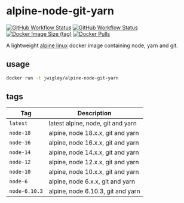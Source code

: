 # alpine-node-git-yarn

[![GitHub Workflow Status](https://img.shields.io/github/workflow/status/jwigley/docker-alpine-node-git-yarn/master?label=build%20%28master%29)](https://hub.docker.com/r/jwigley/alpine-node-git-yarn/)
[![GitHub Workflow Status](https://img.shields.io/github/workflow/status/jwigley/docker-alpine-node-git-yarn/nightly?label=build%20%28nightly%29)](https://hub.docker.com/r/jwigley/alpine-node-git-yarn/)
[![Docker Image Size (tag)](https://img.shields.io/docker/image-size/jwigley/alpine-node-git-yarn/latest)](https://hub.docker.com/r/jwigley/alpine-node-git-yarn/)
[![Docker Pulls](https://img.shields.io/docker/pulls/jwigley/alpine-node-git-yarn.svg)](https://hub.docker.com/r/jwigley/alpine-node-git-yarn/)

A lightweight [alpine linux](https://alpinelinux.org) docker image containing node, yarn and git.

## usage

```bash
docker run -t jwigley/alpine-node-git-yarn
```

## tags

**Tag**|**Description**
-----|-----
`latest`|latest alpine, node, git and yarn
`node-18`|alpine, node 18.x.x, git and yarn
`node-16`|alpine, node 16.x.x, git and yarn
`node-14`|alpine, node 14.x.x, git and yarn
`node-12`|alpine, node 12.x.x, git and yarn
`node-10`|alpine, node 10.x.x, git and yarn
`node-6`|alpine, node 6.x.x, git and yarn
`node-6.10.3`|alpine, node 6.10.3, git and yarn
